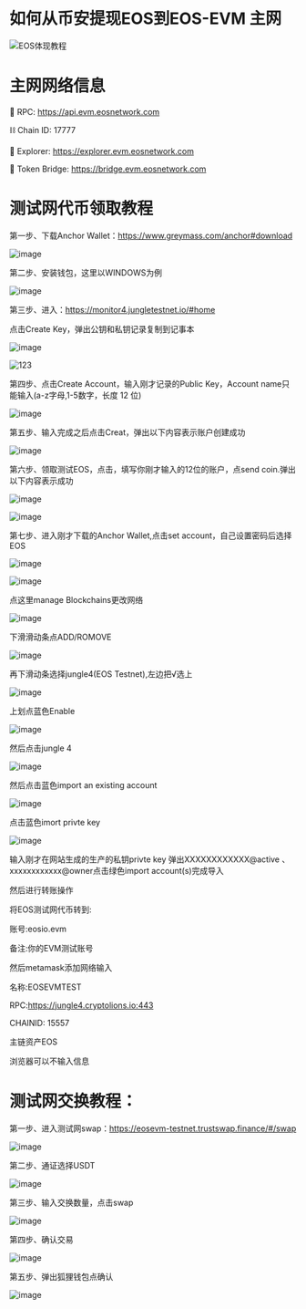 # 如何从币安提现EOS到EOS-EVM 主网
![EOS体现教程](https://user-images.githubusercontent.com/97346630/232079721-0995ecde-9804-4490-a8e7-c52f4e493838.jpg)

# 主网网络信息

📱 RPC: https://api.evm.eosnetwork.com 

⛓️ Chain ID: 17777 

🔎 Explorer: https://explorer.evm.eosnetwork.com 

🌉 Token Bridge: https://bridge.evm.eosnetwork.com 

# 测试网代币领取教程

第一步、下载Anchor Wallet：https://www.greymass.com/anchor#download

![image](https://user-images.githubusercontent.com/97346630/232083331-751d95eb-864e-4666-969d-6594565feb49.png)

第二步、安装钱包，这里以WINDOWS为例

![image](https://user-images.githubusercontent.com/97346630/232084009-1c9f6d83-5353-42d6-8a66-dd58d1ebcd0f.png)

第三步、进入：https://monitor4.jungletestnet.io/#home

点击Create Key，弹出公钥和私钥记录复制到记事本

![image](https://user-images.githubusercontent.com/97346630/232084914-8086b3b0-22f1-4ce5-9b52-a025b05be453.png)

![123](https://user-images.githubusercontent.com/97346630/232084647-63726a1c-1c65-441d-94f9-3d9c2b1f8c0b.png)

第四步、点击Create Account，输入刚才记录的Public Key，Account name只能输入(a-z字母,1-5数字，长度 12 位)

![image](https://user-images.githubusercontent.com/97346630/232086020-154b736c-b1fa-4b69-985b-24d37aeaeee6.png)

第五步、输入完成之后点击Creat，弹出以下内容表示账户创建成功

![image](https://user-images.githubusercontent.com/97346630/232087051-4ccc84f5-9c96-431d-a822-a65a07c87183.png)

第六步、领取测试EOS，点击，填写你刚才输入的12位的账户，点send coin.弹出以下内容表示成功

![image](https://user-images.githubusercontent.com/97346630/232087362-87a2ca01-6387-40f3-9b50-432ae2d45286.png)

![image](https://user-images.githubusercontent.com/97346630/232087594-0c112d1b-9b0d-4820-b714-53e3b8fc4ed2.png)

第七步、进入刚才下载的Anchor Wallet,点击set account，自己设置密码后选择EOS

![image](https://user-images.githubusercontent.com/97346630/232088273-3f9c714c-e507-4482-8600-91b82f4255c0.png)

![image](https://user-images.githubusercontent.com/97346630/232088627-03563ca6-6305-4085-b38e-19977d08f84a.png)

点这里manage Blockchains更改网络

![image](https://user-images.githubusercontent.com/97346630/232088729-ac2c2b1e-aaa3-4412-a8ab-67affd9fe262.png)

下滑滑动条点ADD/ROMOVE

![image](https://user-images.githubusercontent.com/97346630/232089119-9f75f06d-897a-4316-8911-581078011f7f.png)

再下滑动条选择jungle4(EOS Testnet),左边把√选上

![image](https://user-images.githubusercontent.com/97346630/232089368-0cadd7fc-7d04-41dd-907f-eca0b42b10ff.png)

上划点蓝色Enable

![image](https://user-images.githubusercontent.com/97346630/232089571-f6d91bd0-1cf6-4736-aaf5-bd67eeda137b.png)

然后点击jungle 4

![image](https://user-images.githubusercontent.com/97346630/232089678-a6c64c79-f76a-4888-9e67-5c2db8bd63c4.png)

然后点击蓝色import an existing account

![image](https://user-images.githubusercontent.com/97346630/232089876-7f78ba69-f28b-4d0b-a3b5-c6401ad2d129.png)

点击蓝色imort privte key

![image](https://user-images.githubusercontent.com/97346630/232089984-7c8185c4-c8e8-43a7-857c-8d4fd79a5b77.png)

输入刚才在网站生成的生产的私钥privte key 弹出XXXXXXXXXXXX@active   、xxxxxxxxxxxx@owner点击绿色import account(s)完成导入

然后进行转账操作

将EOS测试网代币转到:

账号:eosio.evm

备注:你的EVM测试账号

然后metamask添加网络输入

名称:EOSEVMTEST

RPC:https://jungle4.cryptolions.io:443

CHAINID: 15557

主链资产EOS

浏览器可以不输入信息


# 测试网交换教程：

第一步、进入测试网swap：https://eosevm-testnet.trustswap.finance/#/swap

![image](https://user-images.githubusercontent.com/97346630/232081178-c894af6e-b484-4fc7-b308-834f5b687495.png)

第二步、通证选择USDT

![image](https://user-images.githubusercontent.com/97346630/232081403-3a5b7cb8-81aa-46b8-a702-756767c172c8.png)

第三步、输入交换数量，点击swap

![image](https://user-images.githubusercontent.com/97346630/232081602-0a1762ba-e42a-4f73-97bb-6c8ab7725333.png)

第四步、确认交易

![image](https://user-images.githubusercontent.com/97346630/232081787-a60c0059-383e-4296-9321-69f347bb8a0b.png)

第五步、弹出狐狸钱包点确认

![image](https://user-images.githubusercontent.com/97346630/232082131-c8cf6c12-2d8e-48a5-91fe-8969cf596818.png)
